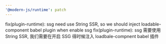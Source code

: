 ```yaml
---
'@modern-js/runtime': patch
---
```


fix(plugin-runtime): ssg need use String SSR, so we should inject loadable-component babel plugin when enable ssg
fix(plugin-runtime): ssg 需要使用 String SSR, 我们需要在开启 SSG 得时候注入 loadbale-compnent babel 插件
